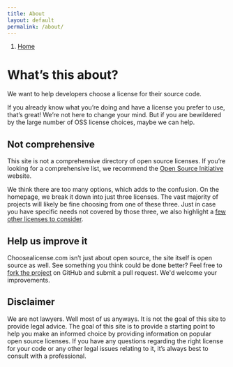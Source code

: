 ```yaml
---
title: About
layout: default
permalink: /about/
---
```


<ol class='breadcrumbs'>
  <li>
    <a href="../../../">Home</a>
  </li>
</ol>

# What&#8217;s this about?

We want to help developers choose a license for their source code.

If you already know what you&#8217;re doing and have a license you prefer to use, that&#8217;s great! We&#8217;re not here to change your mind. But if you are bewildered by the large number of OSS license choices, maybe we can help.

## Not comprehensive

This site is not a comprehensive directory of open source licenses. If you&#8217;re looking for a comprehensive list, we recommend the <a href="http://opensource.org/licenses/">Open Source Initiative</a> website.

We think there are too many options, which adds to the confusion. On the homepage, we break it down into just three licenses. The vast majority of projects will likely be fine choosing from one of these three. Just in case you have specific needs not covered by those three, we also highlight a [few other licenses to consider](/licenses/).

## Help us improve it

Choosealicense.com isn&#8217;t just about open source, the site itself is open source as well. See something you think could be done better? Feel free to [fork the project](https://github.com/github/choosealicense.com) on GitHub and submit a pull request. We'd welcome your improvements.

## Disclaimer

We are not lawyers. Well most of us anyways. It is not the goal of this site to provide legal advice. The goal of this site is to provide a starting point to help you make an informed choice by providing information on popular open source licenses. If you have any questions regarding the right license for your code or any other legal issues relating to it, it&#8217;s always best to consult with a professional.
